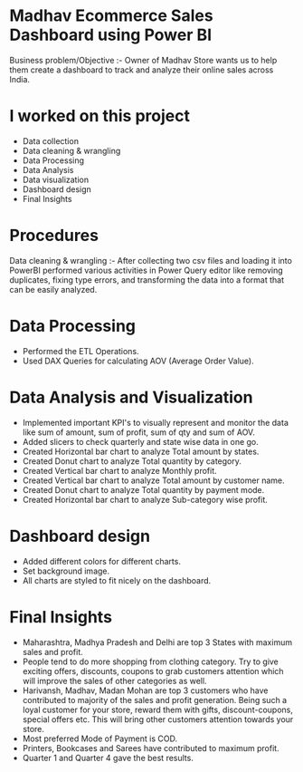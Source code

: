 # Madhav Ecommerce Sales Dashboard using Power BI
Business problem/Objective :-
Owner of Madhav Store wants us to help them create a dashboard to track and analyze their 
online sales across India.

# I worked on this project
* Data collection 
* Data cleaning & wrangling 
* Data Processing
* Data Analysis 
* Data visualization 
* Dashboard design 
* Final Insights 

# Procedures 
Data cleaning & wrangling :- After collecting two csv files and loading it into PowerBI performed various activities in Power Query editor like removing duplicates, fixing type errors,
and transforming the data into a format that can be easily analyzed. 

# Data Processing 
* Performed the ETL Operations.
* Used DAX Queries for calculating AOV (Average Order Value).

# Data Analysis and Visualization 
* Implemented important KPI's to visually represent and monitor the data like sum of amount, 
  sum of profit, sum of qty and sum of AOV.
* Added slicers to check quarterly and state wise data in one go. 
* Created Horizontal bar chart to analyze Total amount by states. 
* Created Donut chart to analyze Total quantity by category. 
* Created Vertical bar chart to analyze Monthly profit. 
* Created Vertical bar chart to analyze Total amount by customer name. 
* Created Donut chart to analyze Total quantity by payment mode. 
* Created Horizontal bar chart to analyze Sub-category wise profit. 

# Dashboard design 
* Added different colors for different charts. 
* Set background image. 
* All charts are styled to fit nicely on the dashboard. 

# Final Insights 
* Maharashtra, Madhya Pradesh and Delhi are top 3 States with maximum sales and profit. 
* People tend to do more shopping from clothing category. Try to give exciting offers,
 discounts, coupons to grab customers attention which will improve the sales of other categories as well.
* Harivansh, Madhav, Madan Mohan are top 3 customers who have contributed to majority of 
  the sales and profit generation. Being such a loyal customer for your store, reward them with 
  gifts, discount-coupons, special offers etc. This will bring other customers attention towards your store. 
* Most preferred Mode of Payment is COD. 
* Printers, Bookcases and Sarees have contributed to maximum profit. 
* Quarter 1 and Quarter 4 gave the best results. 
  
 

